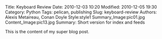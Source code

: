 Title: Keyboard Review
Date: 2010-12-03 10:20
Modified: 2010-12-05 19:30
Category: Python
Tags: pelican, publishing
Slug: keyboard-review
Authors: Alexis Metaireau, Conan Doyle
Style:style1
Summary_Image:pic01.jpg
Content_Image:pic13.jpg
Summary: Short version for index and feeds

This is the content of my super blog post.